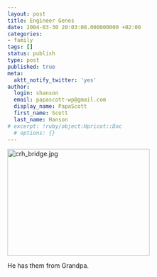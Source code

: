 ```yaml
---
layout: post
title: Engineer Genes
date: 2004-03-30 20:03:08.000000000 +02:00
categories:
- family
tags: []
status: publish
type: post
published: true
meta:
  aktt_notify_twitter: 'yes'
author:
  login: shanson
  email: papascott-wp@gmail.com
  display_name: PapaScott
  first_name: Scott
  last_name: Hanson
# excerpt: !ruby/object:Hpricot::Doc
  # options: {}
---
```

<p><img alt="crh_bridge.jpg" src="http://www.papascott.de/wordpress/wp-content/uploads/2004/03/crh_bridge.jpg" width="320" height="240" border="0" /></p>
<p>He has them from Grandpa.</p>
